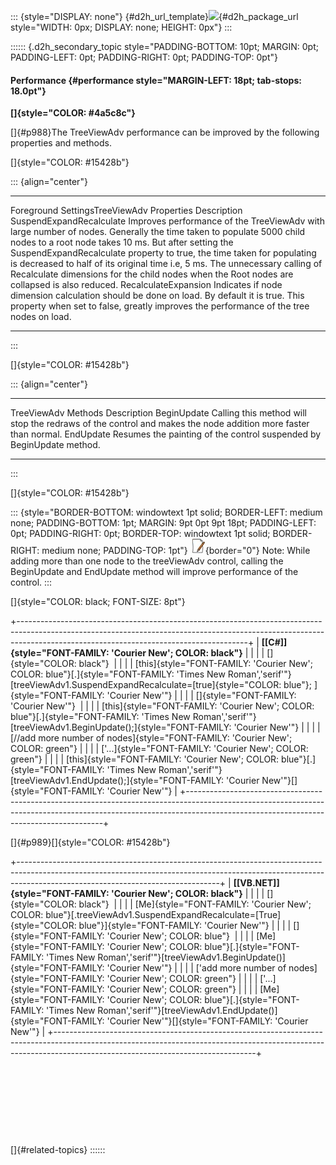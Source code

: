 ::: {style="DISPLAY: none"}
[](ms-xhelp:///?Id=d2h_url_template){#d2h_url_template}![](!package_url!){#d2h_package_url style="WIDTH: 0px; DISPLAY: none; HEIGHT: 0px"}
:::

:::::: {.d2h_secondary_topic style="PADDING-BOTTOM: 10pt; MARGIN: 0pt; PADDING-LEFT: 0pt; PADDING-RIGHT: 0pt; PADDING-TOP: 0pt"}
#### Performance {#performance style="MARGIN-LEFT: 18pt; tab-stops: 18.0pt"}

**[]{style="COLOR: #4a5c8c"}** 

[]{#p988}The TreeViewAdv performance can be improved by the following properties and methods.

[]{style="COLOR: #15428b"} 

::: {align="center"}
  ------------------------------------------- ------------------------------------------------------------------------------------------------------------------------------------------------------------------------------------------------------------------------------------------------------------------------------------------------------------------------------------------------------------------------------------------------------------------------------------
  Foreground SettingsTreeViewAdv Properties   Description
  SuspendExpandRecalculate                    Improves performance of the TreeViewAdv with large number of nodes. Generally the time taken to populate 5000 child nodes to a root node takes 10 ms. But after setting the SuspendExpandRecalculate property to true, the time taken for populating is decreased to half of its original time i.e, 5 ms. The unnecessary calling of Recalculate dimensions for the child nodes when the Root nodes are collapsed is also reduced.
  RecalculateExpansion                        Indicates if node dimension calculation should be done on load. By default it is true. This property when set to false, greatly improves the performance of the tree nodes on load.
  ------------------------------------------- ------------------------------------------------------------------------------------------------------------------------------------------------------------------------------------------------------------------------------------------------------------------------------------------------------------------------------------------------------------------------------------------------------------------------------------
:::

[]{style="COLOR: #15428b"} 

::: {align="center"}
  --------------------- ---------------------------------------------------------------------------------------------------------------
  TreeViewAdv Methods   Description
  BeginUpdate           Calling this method will stop the redraws of the control and makes the node addition more faster than normal.
  EndUpdate             Resumes the painting of the control suspended by BeginUpdate method.
  --------------------- ---------------------------------------------------------------------------------------------------------------
:::

[]{style="COLOR: #15428b"} 

::: {style="BORDER-BOTTOM: windowtext 1pt solid; BORDER-LEFT: medium none; PADDING-BOTTOM: 1pt; MARGIN: 9pt 0pt 9pt 18pt; PADDING-LEFT: 0pt; PADDING-RIGHT: 0pt; BORDER-TOP: windowtext 1pt solid; BORDER-RIGHT: medium none; PADDING-TOP: 1pt"}
![](ImagesExt/image76_1.jpg){border="0"} Note: While adding more than one node to the treeViewAdv control, calling the BeginUpdate and EndUpdate method will improve performance of the control.
:::

[]{style="COLOR: black; FONT-SIZE: 8pt"} 

+---------------------------------------------------------------------------------------------------------------------------------------------------------------------------------------------------------------------+
| **[\[C#\]]{style="FONT-FAMILY: 'Courier New'; COLOR: black"}**                                                                                                                                                      |
|                                                                                                                                                                                                                     |
| []{style="COLOR: black"}                                                                                                                                                                                            |
|                                                                                                                                                                                                                     |
| [this]{style="FONT-FAMILY: 'Courier New'; COLOR: blue"}[.]{style="FONT-FAMILY: 'Times New Roman','serif'"}[treeViewAdv1.SuspendExpandRecalculate=[true]{style="COLOR: blue"}; ]{style="FONT-FAMILY: 'Courier New'"} |
|                                                                                                                                                                                                                     |
| []{style="FONT-FAMILY: 'Courier New'"}                                                                                                                                                                              |
|                                                                                                                                                                                                                     |
| [this]{style="FONT-FAMILY: 'Courier New'; COLOR: blue"}[.]{style="FONT-FAMILY: 'Times New Roman','serif'"}[treeViewAdv1.BeginUpdate();]{style="FONT-FAMILY: 'Courier New'"}                                         |
|                                                                                                                                                                                                                     |
| [//add more number of nodes]{style="FONT-FAMILY: 'Courier New'; COLOR: green"}                                                                                                                                      |
|                                                                                                                                                                                                                     |
| [\'\...]{style="FONT-FAMILY: 'Courier New'; COLOR: green"}                                                                                                                                                          |
|                                                                                                                                                                                                                     |
| [this]{style="FONT-FAMILY: 'Courier New'; COLOR: blue"}[.]{style="FONT-FAMILY: 'Times New Roman','serif'"}[treeViewAdv1.EndUpdate();]{style="FONT-FAMILY: 'Courier New'"}[]{style="FONT-FAMILY: 'Courier New'"}     |
+---------------------------------------------------------------------------------------------------------------------------------------------------------------------------------------------------------------------+

[]{#p989}[]{style="COLOR: #15428b"} 

+--------------------------------------------------------------------------------------------------------------------------------------------------------------------------------------------------------------+
| **[\[VB.NET\]]{style="FONT-FAMILY: 'Courier New'; COLOR: black"}**                                                                                                                                           |
|                                                                                                                                                                                                              |
| []{style="COLOR: black"}                                                                                                                                                                                     |
|                                                                                                                                                                                                              |
| [Me]{style="FONT-FAMILY: 'Courier New'; COLOR: blue"}[.treeViewAdv1.SuspendExpandRecalculate=[True]{style="COLOR: blue"}]{style="FONT-FAMILY: 'Courier New'"}                                                |
|                                                                                                                                                                                                              |
| []{style="FONT-FAMILY: 'Courier New'; COLOR: blue"}                                                                                                                                                          |
|                                                                                                                                                                                                              |
| [Me]{style="FONT-FAMILY: 'Courier New'; COLOR: blue"}[.]{style="FONT-FAMILY: 'Times New Roman','serif'"}[treeViewAdv1.BeginUpdate()]{style="FONT-FAMILY: 'Courier New'"}                                     |
|                                                                                                                                                                                                              |
| [\'add more number of nodes]{style="FONT-FAMILY: 'Courier New'; COLOR: green"}                                                                                                                               |
|                                                                                                                                                                                                              |
| [\'\...]{style="FONT-FAMILY: 'Courier New'; COLOR: green"}                                                                                                                                                   |
|                                                                                                                                                                                                              |
| [Me]{style="FONT-FAMILY: 'Courier New'; COLOR: blue"}[.]{style="FONT-FAMILY: 'Times New Roman','serif'"}[treeViewAdv1.EndUpdate()]{style="FONT-FAMILY: 'Courier New'"}[]{style="FONT-FAMILY: 'Courier New'"} |
+--------------------------------------------------------------------------------------------------------------------------------------------------------------------------------------------------------------+

 

 

 

 

[]{#related-topics}
::::::
